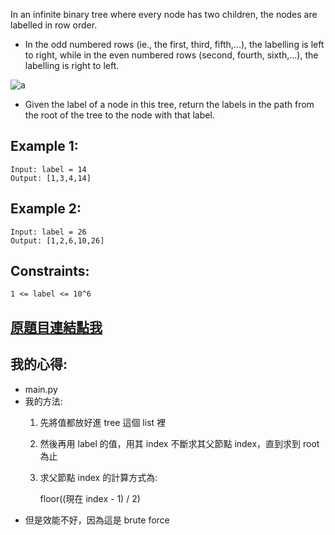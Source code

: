 In an infinite binary tree where every node has two children, the nodes are labelled in row order.

* In the odd numbered rows (ie., the first, third, fifth,...), the labelling is left to right, while in the even numbered rows (second, fourth, sixth,...), the labelling is right to left.

![a](https://assets.leetcode.com/uploads/2019/06/24/tree.png)

* Given the label of a node in this tree, return the labels in the path from the root of the tree to the node with that label.

 

## Example 1:

	Input: label = 14
	Output: [1,3,4,14]

## Example 2:

	Input: label = 26
	Output: [1,2,6,10,26]
 

## Constraints:

	1 <= label <= 10^6

## [原題目連結點我](https://leetcode.com/problems/path-in-zigzag-labelled-binary-tree/)

## 我的心得:
* main.py
* 我的方法:
	1. 先將值都放好進 tree 這個 list 裡
	2. 然後再用 label 的值，用其 index 不斷求其父節點 index，直到求到 root 為止
	3. 求父節點 index 的計算方式為:

		floor((現在 index - 1) / 2) 
* 但是效能不好，因為這是 brute force